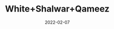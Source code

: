 ---
title: 'White+Shalwar+Qameez'
date: '2022-02-07' 
metatag: '' 
inventory: '3.0' 
draft: false 
# meta description 
shortDescripton: 'AKB-1991+White+Shalwar+Qameez'
description: 'Boys'
longdescription: '%3cp%3e%3cb%3eAKB-1991+%3c%2fb%3e%3cspan+style%3d%22background-color%3a+transparent%3b%22%3eWhite+Shalwar+Qameez%3c%2fspan%3e%3c%2fp%3e%3cul%3e%3cli+style%3d%22line-height%3a+2%3b%22%3eFabric%3a+Wash+%26amp%3b+Wear%3c%2fli%3e%3cli+style%3d%22line-height%3a+2%3b%22%3eFront%3a+Unique+Metal+Anchor%3c%2fli%3e%3cli+style%3d%22line-height%3a+2%3b%22%3e%3cspan+style%3d%22background-color%3a+transparent%3b%22%3eUnique+Metal+Buttons%3c%2fspan%3e%3c%2fli%3e%3c%2ful%3e%3cp%3e%3cbr%3e%3c%2fp%3e'
featured: True
# product Price
price: '1911.0'
priceBefore: '2730.0'
# Product Short Description
shortDescription: 'AKB-1991+White+Shalwar+Qameez'
productID: '6870F201-6762-EC11-995F-005056B3A416'
type: 'products'
category: 'Boys' 
thumnailproduct: 'https://alkhait.eralive.net/images/products/6870F201-6762-EC11-995F-005056B3A4161.png' 
images:
  - image: 'images/products/6870F201-6762-EC11-995F-005056B3A4161.png'  
  - image: 'images/products/6870F201-6762-EC11-995F-005056B3A4162.png'  
  - image: 'images/products/6870F201-6762-EC11-995F-005056B3A4163.png'  
Variants:
  - variant:
      ProductVariantID: '8070F201-6762-EC11-995F-005056B3A416'  
      Size: '22'  
      RetailPrice: '1911'  
      priceBefore: '2730'
  - variant:
      ProductVariantID: '9870F201-6762-EC11-995F-005056B3A416'  
      Size: '24'  
      RetailPrice: '1911'  
      priceBefore: '2730'
  - variant:
      ProductVariantID: 'B070F201-6762-EC11-995F-005056B3A416'  
      Size: '26'  
      RetailPrice: '1911'  
      priceBefore: '2730'
  - variant:
      ProductVariantID: 'C870F201-6762-EC11-995F-005056B3A416'  
      Size: '28'  
      RetailPrice: '1911'  
      priceBefore: '2730'
  - variant:
      ProductVariantID: 'E070F201-6762-EC11-995F-005056B3A416'  
      Size: '30'  
      RetailPrice: '1911'  
      priceBefore: '2730'
---